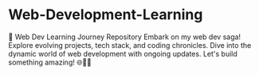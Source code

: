 # Web-Development-Learning
 🚀 Web Dev Learning Journey Repository  Embark on my web dev saga! Explore evolving projects, tech stack, and coding chronicles. Dive into the dynamic world of web development with ongoing updates. Let's build something amazing! 🌐👨‍💻
